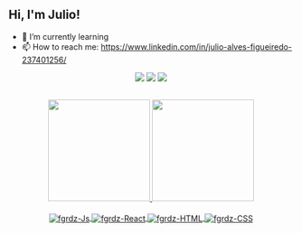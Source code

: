 ## Hi, I'm Julio! 

- 🌱 I’m currently learning 
- 📫 How to reach me: https://www.linkedin.com/in/julio-alves-figueiredo-237401256/
  
<div align="center"> 
  <a href="mailto:jfigueiredo07@hotmail.com"><img src="https://img.shields.io/badge/Microsoft_Outlook-0078D4?style=for-the-badge&logo=microsoft-outlook&logoColor=white" target="_blank"></a>
  <a href="https://www.linkedin.com/in/julio-alves-figueiredo-237401256/" target="_blank"><img src="https://img.shields.io/badge/-LinkedIn-%230077B5?style=for-the-badge&logo=linkedin&logoColor=white" target="_blank"></a> 
  <a href="https://instagram.com/_fgrdz" target="_blank"><img src="https://img.shields.io/badge/-Instagram-%23E4405F?style=for-the-badge&logo=instagram&logoColor=white" target="_blank"></a>
  
</div>

##
  
  <div align="center">
  <a href="https://github.com/fgrdz">
  <img height="180em" src="https://github-readme-stats.vercel.app/api?username=fgrdz&show_icons=true&theme=chartreuse-dark&include_all_commits=true&count_private=true"/>
  <img height="180em" src="https://github-readme-stats.vercel.app/api/top-langs/?username=fgrdz&layout=compact&langs_count=7&theme=chartreuse-dark"/>
</div>

<div align="center" style="display: inline_block"><br>
  <img align="center" alt="fgrdz-Js"  src="https://img.shields.io/badge/JavaScript-323330?style=for-the-badge&logo=javascript&logoColor=F7DF1E">
  <img align="center" alt="fgrdz-React" src="https://img.shields.io/badge/React-20232A?style=for-the-badge&logo=react&logoColor=61DAFB">
  <img align="center" alt="fgrdz-HTML" src="https://img.shields.io/badge/HTML5-E34F26?style=for-the-badge&logo=html5&logoColor=white">
  <img align="center" alt="fgrdz-CSS"  src="https://img.shields.io/badge/CSS3-1572B6?style=for-the-badge&logo=css3&logoColor=white">
  
</div>

  ##


